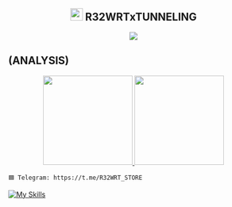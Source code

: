 
<!-- Hi skid <3 -->

<h2 align="center"><img src="https://s8.gifyu.com/images/979447220829032478.gif" height="25px"> R32WRTxTUNNELING<a href="https://discord.gg/onlp"></a></h2>

<p align="center">

<img src="https://readme-typing-svg.herokuapp.com?color=red&center=true&vCenter=true&multiline=true&height=85&lines=𝙃𝙚𝙡𝙡𝙤,+𝙬𝙚𝙡𝙘𝙤𝙢𝙚;+𝗜𝗻𝘁𝗿𝗼𝗱𝘂𝗰𝗲+𝗠𝘆+𝗡𝗮𝗺𝗲+R32WRTxTUNNELING;+𝗦𝘂𝗯𝘀𝗰𝗿𝗶𝗯𝗲+𝘁𝗼+𝗬𝗼𝘂𝗧𝘂𝗯𝗲+R32WRTxTUNNELING">


## (ANALYSIS)
<p align="center">

<a href="https://github.com/scscp">

  <img height="180em" src="https://github-readme-stats-eight-theta.vercel.app/api?username=rwrtx&show_icons=true&theme=algolia&include_all_commits=true&count_private=true"/>

  <img height="180em" src="https://github-readme-stats-eight-theta.vercel.app/api/top-langs/?username=rwrtx&layout=compact&langs_count=8&theme=algolia"/>

</a>
</p>





```
🟦 Telegram: https://t.me/R32WRT_STORE
```

[![My Skills](https://skillicons.dev/icons?i=java,linux,js,html,css,python,php,bash,azure,docker,gcp)](https://skillicons.dev)





















